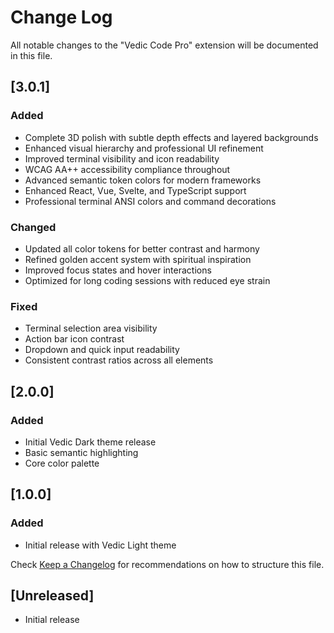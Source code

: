 # Change Log

All notable changes to the "Vedic Code Pro" extension will be documented in this file.

## [3.0.1]

### Added

- Complete 3D polish with subtle depth effects and layered backgrounds
- Enhanced visual hierarchy and professional UI refinement
- Improved terminal visibility and icon readability
- WCAG AA++ accessibility compliance throughout
- Advanced semantic token colors for modern frameworks
- Enhanced React, Vue, Svelte, and TypeScript support
- Professional terminal ANSI colors and command decorations

### Changed

- Updated all color tokens for better contrast and harmony
- Refined golden accent system with spiritual inspiration
- Improved focus states and hover interactions
- Optimized for long coding sessions with reduced eye strain

### Fixed

- Terminal selection area visibility
- Action bar icon contrast
- Dropdown and quick input readability
- Consistent contrast ratios across all elements

## [2.0.0]

### Added

- Initial Vedic Dark theme release
- Basic semantic highlighting
- Core color palette

## [1.0.0]

### Added

- Initial release with Vedic Light theme

Check [Keep a Changelog](http://keepachangelog.com/) for recommendations on how to structure this file.

## [Unreleased]

- Initial release
